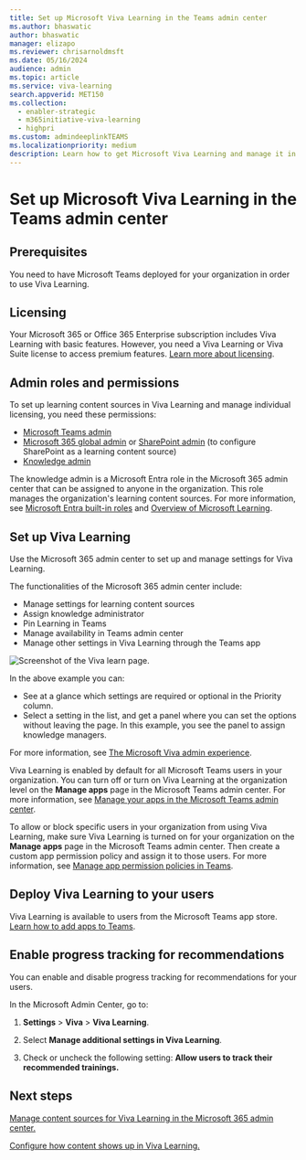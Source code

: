 ```yaml
---
title: Set up Microsoft Viva Learning in the Teams admin center
ms.author: bhaswatic
author: bhaswatic
manager: elizapo
ms.reviewer: chrisarnoldmsft
ms.date: 05/16/2024
audience: admin
ms.topic: article
ms.service: viva-learning
search.appverid: MET150
ms.collection:
  - enabler-strategic
  - m365initiative-viva-learning
  - highpri
ms.custom: admindeeplinkTEAMS
ms.localizationpriority: medium
description: Learn how to get Microsoft Viva Learning and manage it in the Teams admin center.
---
```


# Set up Microsoft Viva Learning in the Teams admin center

## Prerequisites

You need to have Microsoft Teams deployed for your organization in order to use Viva Learning.

## Licensing

Your Microsoft 365 or Office 365 Enterprise subscription includes Viva Learning with basic features. However, you need a Viva Learning or Viva Suite license to access premium features. [Learn more about licensing](https://www.microsoft.com/microsoft-viva/learning?rtc=1).

## Admin roles and permissions

To set up learning content sources in Viva Learning and manage individual licensing, you need these permissions:

- [Microsoft Teams admin](/microsoftteams/using-admin-roles)
- [Microsoft 365 global admin](/microsoft-365/admin/add-users/about-admin-roles) or [SharePoint admin](/sharepoint/sharepoint-admin-role) (to configure SharePoint as a learning content source)
- [Knowledge admin](/azure/active-directory/roles/permissions-reference#knowledge-administrator)

The knowledge admin is a Microsoft Entra role in the Microsoft 365 admin center that can be assigned to anyone in the organization. This role manages the organization's learning content sources. For more information, see [Microsoft Entra built-in roles](/azure/active-directory/roles/permissions-reference#knowledge-administrator) and [Overview of Microsoft Learning](overview-viva-learning.md).

## Set up Viva Learning

Use the Microsoft 365 admin center to set up and manage settings for Viva Learning.



The functionalities of the Microsoft 365 admin center include:

- Manage settings for learning content sources
- Assign knowledge administrator
- Pin Learning in Teams
- Manage availability in Teams admin center
- Manage other settings in Viva Learning through the Teams app

![Screenshot of the Viva learn page.](/viva/media/learn-admin.png)

In the above example you can:

- See at a glance which settings are required or optional in the Priority column.
- Select a setting in the list, and get a panel where you can set the options without leaving the page. In this example, you see the panel to assign knowledge managers.

For more information, see [The Microsoft Viva admin experience](/viva/new-microsoft-viva-admin-experience).

Viva Learning is enabled by default for all Microsoft Teams users in your organization. You can turn off or turn on Viva Learning at the organization level on the **Manage apps** page in the Microsoft Teams admin center. For more information, see [Manage your apps in the Microsoft Teams admin center](/microsoftteams/manage-apps).

To allow or block specific users in your organization from using Viva Learning, make sure Viva Learning is turned on for your organization on the **Manage apps** page in the Microsoft Teams admin center. Then create a custom app permission policy and assign it to those users. For more information, see [Manage app permission policies in Teams](/microsoftteams/teams-app-permission-policies).

## Deploy Viva Learning to your users

Viva Learning is available to users from the Microsoft Teams app store. [Learn how to add apps to Teams](https://support.microsoft.com/office/add-an-app-to-microsoft-teams-b2217706-f7ed-4e64-8e96-c413afd02f77).

## Enable progress tracking for recommendations 

You can enable and disable progress tracking for recommendations for your users.

In the Microsoft Admin Center, go to: 

1. **Settings** > **Viva** > **Viva Learning**.

2. Select **Manage additional settings in Viva Learning**.

3. Check or uncheck the following setting: **Allow users to track their recommended trainings.** 

## Next steps

[Manage content sources for Viva Learning in the Microsoft 365 admin center.](content-sources-365-admin-center.md)

[Configure how content shows up in Viva Learning.](use-tabs.md)
